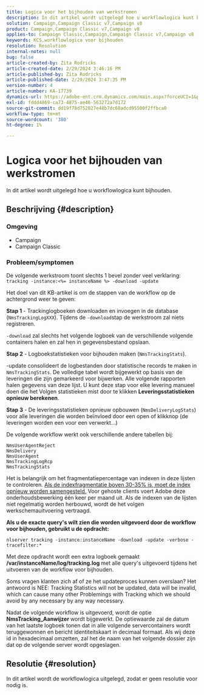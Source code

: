 ```yaml
---
title: Logica voor het bijhouden van werkstromen
description: In dit artikel wordt uitgelegd hoe u workflowlogica kunt bijhouden.
solution: Campaign,Campaign Classic v7,Campaign v8
product: Campaign,Campaign Classic v7,Campaign v8
applies-to: Campaign Classic,Campaign,Campaign Classic v7,Campaign v8
keywords: KCS,workflowlogica voor bijhouden
resolution: Resolution
internal-notes: null
bug: false
article-created-by: Zita Rodricks
article-created-date: 2/29/2024 3:46:16 PM
article-published-by: Zita Rodricks
article-published-date: 2/29/2024 3:47:35 PM
version-number: 4
article-number: KA-17739
dynamics-url: https://adobe-ent.crm.dynamics.com/main.aspx?forceUCI=1&pagetype=entityrecord&etn=knowledgearticle&id=ba0836ab-19d7-ee11-9078-000d3a3110f0
exl-id: fddd4869-ca73-4875-ae46-563272a7d172
source-git-commit: dd19f78d752827e48b7dc68adcd95500f2ffbca0
workflow-type: tm+mt
source-wordcount: '380'
ht-degree: 1%

---
```


# Logica voor het bijhouden van werkstromen


In dit artikel wordt uitgelegd hoe u workflowlogica kunt bijhouden.

## Beschrijving {#description}


### <b>Omgeving</b>

- Campaign
- Campaign Classic




### <b>Probleem/symptomen</b>

De volgende werkstroom toont slechts 1 bevel zonder veel verklaring: `tracking -instance:<%= instanceName %> -download -update`



Het doel van dit KB-artikel is om de stappen van de workflow op de achtergrond weer te geven:

<b>Stap 1</b> - Trackinglogboeken downloaden en invoegen in de database (`NmsTrackingLogXXX`). Tijdens de `-download`stap de werkstroom zal niets registreren.

`-download` zal slechts het volgende logboek van de verschillende volgende containers halen en zal hen in gegevensbestand opslaan.

<b>Stap 2</b> - Logboekstatistieken voor bijhouden maken (`NmsTrackingStats`).

-update consolideert de logbestanden door statistische records te maken in `NmsTrackingStats`. De volledige tabel wordt bijgewerkt op basis van de leveringen die zijn gemarkeerd voor bijwerken. Alle volgende rapporten halen gegevens van deze lijst. U kunt deze stap voor elke levering manueel doen die het Volgen statistieken mist door te klikken <b>Leveringsstatistieken opnieuw berekenen</b>.

<b>Stap 3</b> - De leveringsstatistieken opnieuw opbouwen (`NmsDeliveryLogStats`) voor alle leveringen die worden beïnvloed door een open of klikknop (de leveringen worden een voor een verwerkt...)

De volgende workflow werkt ook verschillende andere tabellen bij:




```
NmsUserAgentReject 
NmsDelivery 
NmsUserAgent 
NmsTrackingLogRcp 
NmsTrackingStats
```


Het is belangrijk om het fragmentatiepercentage van indexen in deze lijsten te controleren. <u>Als de indexfragmentatie boven 30-35% is, moet de index opnieuw worden samengesteld.</u> Voor gehoste clients voert Adobe deze onderhoudsbewerking één keer per maand uit. Als de indexen van de lijsten niet regelmatig worden herbouwd, wordt de het volgen werkschemauitvoering vertraagd.

<b>Als u de exacte query&#39;s wilt zien die worden uitgevoerd door de workflow voor bijhouden, gebruikt u de opdracht:</b>

`nlserver tracking -instance:instanceName -download -update -verbose -tracefilter:*`

Met deze opdracht wordt een extra logboek gemaakt <b>/var/instanceName/log/tracking.log </b>met alle query&#39;s uitgevoerd tijdens het uitvoeren van de workflow voor bijhouden.

Soms vragen klanten zich af of ze het updateproces kunnen overslaan? Het antwoord is NEE: Tracking Statistics will not be updated, data will be invalid, which can cause many other Problemings with Tracking which we should avoid by any necessary by any way necessary.

Nadat de volgende workflow is uitgevoerd, wordt de optie <b>NmsTracking_Aanwijzer </b>wordt bijgewerkt. De optiewaarde zal de datum van het laatste logboek tonen dat in alle volgende servercontainers wordt teruggewonnen en bericht identiteitskaart in decimaal formaat. Als wij deze id in hexadecimaal omzetten, zal het de naam van het volgende dossier zijn dat op de volgende server wordt opgeslagen.


## Resolutie {#resolution}


In dit artikel wordt de workflowlogica uitgelegd, zodat er geen resolutie voor nodig is.
